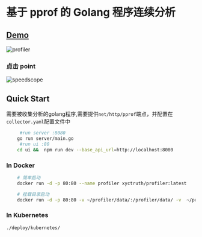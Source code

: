 # 基于 pprof 的 Golang 程序连续分析

## [Demo](https://profiling.jia-huang.com)

![profiler](https://xtruth.oss-cn-shenzhen.aliyuncs.com/5.png)
 
### 点击 point
![speedscope](https://xtruth.oss-cn-shenzhen.aliyuncs.com/6.png)


## Quick Start

需要被收集分析的golang程序,需要提供`net/http/pprof`端点，并配置在`collector.yaml`配置文件中

```bash
     #run server :8080
    go run server/main.go 
     #run ui :80
    cd ui &&  npm run dev --base_api_url=http://localhost:8080 
```

### In Docker
```bash
    # 简单启动
    docker run -d -p 80:80 --name profiler xyctruth/profiler:latest

    # 挂载目录启动
    docker run -d -p 80:80 -v ~/profiler/data/:/profiler/data/ -v  ~/profiler/config/:/profiler/config/ --name profiler xyctruth/profiler:latest
```

### In Kubernetes
`./deploy/kubernetes/`